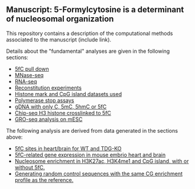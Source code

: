 ## Manuscript: 5-Formylcytosine is a determinant of nucleosomal organization

This repository contains a description of the computational methods associated to the manuscript (include link).

Details about the "fundamental" analyses are given in the following sections:

-   [5fC pull down](5fC_pull_down/README.md)
-   [MNase-seq](MNase-seq/README.md)
-   [RNA-seq](RNA-seq/README.md)
-   [Reconstitution experiments](Reconstitution_experiments/README.md)
-   [Histone mark and CpG island datasets used](Histone_marks_datasets_and_CpG_islands/README.md)
-   [Polymerase stop assays](Polymerase_stop_assays/README.md)
-   [gDNA with only C, 5mC, 5hmC or 5fC](gDNA_C_mC_hmC_fC/README.md)
-   [Chip-seq  H3 histone crosslinked to 5fC](h3_invivo_crosslink/h3_invivo_crosslink.md)
-   [GRO-seq analysis on mESC](GROseq_analysis/Groseq_mESC.md)

The following analysis are derived from data generated in the sections above:

-   [5fC sites in heart/brain for WT and TDG-KO](5fC_sites_in_heart_brain_WT_and_TDG_KO/README.md)
-   [5fC-related gene expression in mouse embrio heart and brain](5fC_related_expression_in_heart_and_brain/README.md)
-   [Nucleosome enrichment in H3K27ac, H3K4me1 and CpG island, with or without 5fC.](Nuc_coverage_genomic_features/README.md)
-   [Generating random control sequences with the same CG enrichment profile as the reference.](Generate_control_sequences_eq_CG_profiles/Generate_control_sequences_eq_CG_profiles.md)

